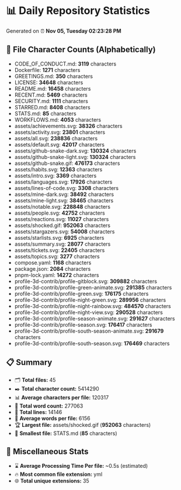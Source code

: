 # 📊 Daily Repository Statistics
Generated on ⏰ **Nov 05, Tuesday 02:23:28 PM**

## 📂 File Character Counts (Alphabetically)
- CODE_OF_CONDUCT.md: **3119** characters
- Dockerfile: **1271** characters
- GREETINGS.md: **350** characters
- LICENSE: **34648** characters
- README.md: **16458** characters
- RECENT.md: **5469** characters
- SECURITY.md: **1111** characters
- STARRED.md: **8408** characters
- STATS.md: **85** characters
- WORKFLOWS.md: **4053** characters
- assets/achievements.svg: **38326** characters
- assets/activity.svg: **23801** characters
- assets/all.svg: **238836** characters
- assets/default.svg: **42017** characters
- assets/github-snake-dark.svg: **130324** characters
- assets/github-snake-light.svg: **130324** characters
- assets/github-snake.gif: **476173** characters
- assets/habits.svg: **12363** characters
- assets/intro.svg: **3369** characters
- assets/languages.svg: **17926** characters
- assets/lines-of-code.svg: **3308** characters
- assets/mine-dark.svg: **38492** characters
- assets/mine-light.svg: **38465** characters
- assets/notable.svg: **228848** characters
- assets/people.svg: **42752** characters
- assets/reactions.svg: **11027** characters
- assets/shocked.gif: **952063** characters
- assets/stargazers.svg: **54008** characters
- assets/starlists.svg: **6925** characters
- assets/summary.svg: **28077** characters
- assets/tickets.svg: **22405** characters
- assets/topics.svg: **3277** characters
- compose.yaml: **1168** characters
- package.json: **2084** characters
- pnpm-lock.yaml: **14272** characters
- profile-3d-contrib/profile-gitblock.svg: **309882** characters
- profile-3d-contrib/profile-green-animate.svg: **291385** characters
- profile-3d-contrib/profile-green.svg: **176175** characters
- profile-3d-contrib/profile-night-green.svg: **289956** characters
- profile-3d-contrib/profile-night-rainbow.svg: **484570** characters
- profile-3d-contrib/profile-night-view.svg: **290528** characters
- profile-3d-contrib/profile-season-animate.svg: **291627** characters
- profile-3d-contrib/profile-season.svg: **176417** characters
- profile-3d-contrib/profile-south-season-animate.svg: **291679** characters
- profile-3d-contrib/profile-south-season.svg: **176469** characters

## 📋 Summary
- 🗂️ **Total files:** 45
- ✒️ **Total character count:** 5414290
- 📊 **Average characters per file:** 120317
- 📝 **Total word count:** 277063
- 🧾 **Total lines:** 14146
- 📐 **Average words per file:** 6156
- 🏆 **Largest file:** assets/shocked.gif (**952063** characters)
- 🥉 **Smallest file:** STATS.md (**85** characters)

## 🌟 Miscellaneous Stats
- ⌛ **Average Processing Time Per file:** ~0.5s (estimated)
- 🔥 **Most common file extension:** yml
- 🌐 **Total unique extensions:** 35
